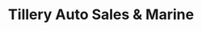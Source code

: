 ---
title: "Tillery Auto Sales & Marine"
url: /norwood/tillery-auto-sales-und-marine/
shop: Autohaus
---